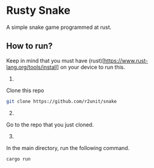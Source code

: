 # Rusty Snake
A simple snake game programmed at rust. 

## How to run?
Keep in mind that you must have (rust)[https://www.rust-lang.org/tools/install] on your device to run this. 

1) 
Clone this repo
```bash
git clone https://github.com/r2unit/snake
```

2) 
Go to the repo that you just cloned.

3) 
In the main directory, run the following command.

```bash
cargo run 
```
